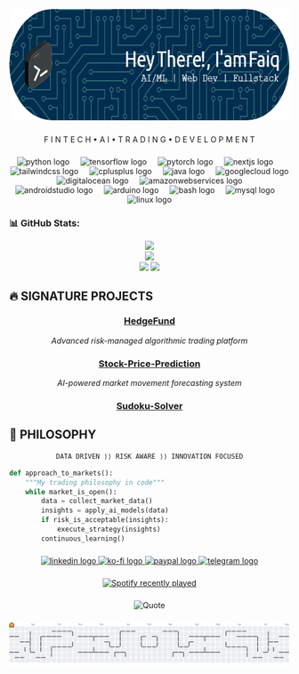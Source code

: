 <div align="center">
  <img height="200" src="/assets/github-header-image.png"  />
</div>

###

<p align="center">F I N T E C H  •  A I  •  T R A D I N G  •  D E V E L O P M E N T</p>

###

<div align="center">
  <img src="https://skillicons.dev/icons?i=py" height="50" alt="python logo"  />
  <img width="12" />
  <img src="https://cdn.jsdelivr.net/gh/devicons/devicon/icons/tensorflow/tensorflow-original.svg" height="50" alt="tensorflow logo"  />
  <img width="12" />
  <img src="https://cdn.jsdelivr.net/gh/devicons/devicon/icons/pytorch/pytorch-original.svg" height="50" alt="pytorch logo"  />
  <img width="12" />
  <img src="https://skillicons.dev/icons?i=nextjs" height="50" alt="nextjs logo"  />
  <img width="12" />
  <img src="https://skillicons.dev/icons?i=tailwind" height="50" alt="tailwindcss logo"  />
  <img width="12" />
  <img src="https://cdn.jsdelivr.net/gh/devicons/devicon/icons/cplusplus/cplusplus-original.svg" height="50" alt="cplusplus logo"  />
  <img width="12" />
  <img src="https://cdn.jsdelivr.net/gh/devicons/devicon/icons/java/java-original.svg" height="50" alt="java logo"  />
  <img width="12" />
  <img src="https://cdn.jsdelivr.net/gh/devicons/devicon/icons/googlecloud/googlecloud-original.svg" height="50" alt="googlecloud logo"  />
  <img width="12" />
  <img src="https://cdn.jsdelivr.net/gh/devicons/devicon/icons/digitalocean/digitalocean-original.svg" height="50" alt="digitalocean logo"  />
  <img width="12" />
  <img src="https://cdn.jsdelivr.net/gh/devicons/devicon/icons/amazonwebservices/amazonwebservices-plain-wordmark.svg" height="50" alt="amazonwebservices logo"  />
  <img width="12" />
  <img src="https://cdn.jsdelivr.net/gh/devicons/devicon/icons/androidstudio/androidstudio-original.svg" height="50" alt="androidstudio logo"  />
  <img width="12" />
  <img src="https://cdn.jsdelivr.net/gh/devicons/devicon/icons/arduino/arduino-original.svg" height="50" alt="arduino logo"  />
  <img width="12" />
  <img src="https://cdn.jsdelivr.net/gh/devicons/devicon/icons/bash/bash-original.svg" height="50" alt="bash logo"  />
  <img width="12" />
  <img src="https://cdn.jsdelivr.net/gh/devicons/devicon/icons/mysql/mysql-original.svg" height="50" alt="mysql logo"  />
  <img width="12" />
  <img src="https://cdn.jsdelivr.net/gh/devicons/devicon/icons/linux/linux-original.svg" height="50" alt="linux logo"  />
</div>


### 📊 GitHub Stats:
<div align="center">

![](https://github-readme-stats.vercel.app/api?username=cyclocerine&theme=swift&hide_border=true&include_all_commits=false&count_private=false)<br/>
![](https://nirzak-streak-stats.vercel.app/?user=cyclocerine&theme=swift&hide_border=true)<br/>
![](https://github-readme-stats.vercel.app/api/top-langs/?username=cyclocerine&theme=swift&hide_border=true&include_all_commits=false&count_private=false&layout=compact)
![](https://github-readme-activity-graph.vercel.app/graph?username=cyclocerine&radius=16&theme=github-light&area=true&order=5&hide_title=false&hide_border=true&bg_color=F1F6F9&area_color=A4DD00)
</div>

## 🔥 SIGNATURE PROJECTS

<div align="center">

### [HedgeFund](https://github.com/cyclocerine/HedgeFund)

*Advanced risk-managed algorithmic trading platform*

### [Stock-Price-Prediction](https://github.com/cyclocerine/Stock-Price-Prediction)

*AI-powered market movement forecasting system*

### [Sudoku-Solver](https://github.com/cyclocerine/Sudoku-Solver)
</div>

## 🧠 PHILOSOPHY

<div align="center">

```
DATA DRIVEN ⟩⟩ RISK AWARE ⟩⟩ INNOVATION FOCUSED
```

</div>

```python
def approach_to_markets():
    """My trading philosophy in code"""
    while market_is_open():
        data = collect_market_data()
        insights = apply_ai_models(data)
        if risk_is_acceptable(insights):
            execute_strategy(insights)
        continuous_learning()
```

###

<div align="center">
  <a href="https://www.linkedin.com/in/faiq-hammam-mutaqin-9a3733217/" target="_blank">
    <img src="https://img.shields.io/static/v1?message=LinkedIn&logo=linkedin&label=&color=0077B5&logoColor=white&labelColor=&style=for-the-badge" height="25" alt="linkedin logo"  />
  </a>
  <a href="https://ko-fi.com/cyclocerine" target="_blank">
    <img src="https://img.shields.io/static/v1?message=Ko-fi&logo=ko-fi&label=&color=F16061&logoColor=white&labelColor=&style=for-the-badge" height="25" alt="ko-fi logo"  />
  </a>
  <a href="https://paypal.me/cyclocerine?country.x=ID&locale.x=id_ID" target="_blank">
    <img src="https://img.shields.io/static/v1?message=PayPal&logo=paypal&label=&color=00457C&logoColor=white&labelColor=&style=for-the-badge" height="25" alt="paypal logo"  />
  </a>
  <a href="https://t.me/luajalah" target="_blank">
    <img src="https://img.shields.io/static/v1?message=Telegram&logo=telegram&label=&color=2CA5E0&logoColor=white&labelColor=&style=for-the-badge" height="25" alt="telegram logo"  />
  </a>
</div>

###

<div align="center">
  <a href="https://open.spotify.com/user/hammamfaiq">
    <img src="https://spotify-recently-played-readme.vercel.app/api?user=d70i4umn8pce6gi650yd8ujpo&count=4" alt="Spotify recently played"  />
  </a>
</div>

###

<div align="center">
<img src="https://quotes-github-readme.vercel.app/api?type=horizontal&theme=radical" alt="Quote"  />
</div>

###

<picture>
  <source media="(prefers-color-scheme: dark)" srcset="https://raw.githubusercontent.com/cyclocerine/cyclocerine/output/pacman-contribution-graph-dark.svg">
  <source media="(prefers-color-scheme: light)" srcset="https://raw.githubusercontent.com/cyclocerine/cyclocerine/output/pacman-contribution-graph.svg">
  <img alt="pacman contribution graph" src="https://raw.githubusercontent.com/cyclocerine/cyclocerine/output/pacman-contribution-graph.svg">
</picture>

###
